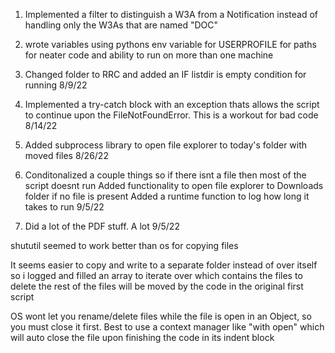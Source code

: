 1. Implemented a filter to distinguish a W3A from a Notification instead of handling only the W3As that are named "DOC"

2. wrote variables using pythons env variable for USERPROFILE for paths for neater code and ability to run on more than one machine

3. Changed folder to RRC and added an IF listdir is empty condition for running
8/9/22

4. Implemented a try-catch block with an exception thats allows the script to continue upon the FileNotFoundError. This is a workout for bad code
8/14/22

5. Added subprocess library to open file explorer to today's folder with moved files
8/26/22

6. Conditonalized a couple things so if there isnt a file then most of the script doesnt run
   Added functionality to open file explorer to Downloads folder if no file is present
   Added a runtime function to log how long it takes to run
9/5/22

7. Did a lot of the PDF stuff. A lot
9/5/22

shututil seemed to work better than os for copying files

It seems easier to copy and write to a separate folder instead of over itself so i logged and filled an array to iterate over which contains the files to delete the rest of the files will be moved by the code in the original first script

OS wont let you rename/delete files while the file is open in an Object, so you must close it first. Best to use a context manager like "with open" which will auto close the file upon finishing the code in its indent block



